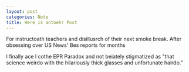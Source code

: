 ```yaml
---
layout: post
categories: Note
title: Here is antoehr Post
---
```

 
For instructoath teachers and disillusrch of their next smoke break. After obsessing over US News' Bes reports for months 

I finally ace I cothe EPR Paradox and not beiately stigmatized as "that science weirdo with the hilariously thick glasses and unfortunate hairdo."


